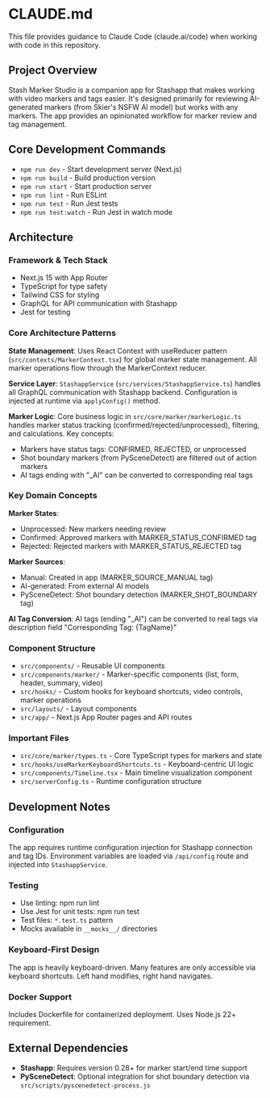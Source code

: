 # CLAUDE.md

This file provides guidance to Claude Code (claude.ai/code) when working with code in this repository.

## Project Overview

Stash Marker Studio is a companion app for Stashapp that makes working with video markers and tags easier. It's designed primarily for reviewing AI-generated markers (from Skier's NSFW AI model) but works with any markers. The app provides an opinionated workflow for marker review and tag management.

## Core Development Commands

- `npm run dev` - Start development server (Next.js)
- `npm run build` - Build production version
- `npm run start` - Start production server
- `npm run lint` - Run ESLint
- `npm run test` - Run Jest tests
- `npm run test:watch` - Run Jest in watch mode

## Architecture

### Framework & Tech Stack

- Next.js 15 with App Router
- TypeScript for type safety
- Tailwind CSS for styling
- GraphQL for API communication with Stashapp
- Jest for testing

### Core Architecture Patterns

**State Management**: Uses React Context with useReducer pattern (`src/contexts/MarkerContext.tsx`) for global marker state management. All marker operations flow through the MarkerContext reducer.

**Service Layer**: `StashappService` (`src/services/StashappService.ts`) handles all GraphQL communication with Stashapp backend. Configuration is injected at runtime via `applyConfig()` method.

**Marker Logic**: Core business logic in `src/core/marker/markerLogic.ts` handles marker status tracking (confirmed/rejected/unprocessed), filtering, and calculations. Key concepts:

- Markers have status tags: CONFIRMED, REJECTED, or unprocessed
- Shot boundary markers (from PySceneDetect) are filtered out of action markers
- AI tags ending with "\_AI" can be converted to corresponding real tags

### Key Domain Concepts

**Marker States**:

- Unprocessed: New markers needing review
- Confirmed: Approved markers with MARKER_STATUS_CONFIRMED tag
- Rejected: Rejected markers with MARKER_STATUS_REJECTED tag

**Marker Sources**:

- Manual: Created in app (MARKER_SOURCE_MANUAL tag)
- AI-generated: From external AI models
- PySceneDetect: Shot boundary detection (MARKER_SHOT_BOUNDARY tag)

**AI Tag Conversion**: AI tags (ending "\_AI") can be converted to real tags via description field "Corresponding Tag: {TagName}"

### Component Structure

- `src/components/` - Reusable UI components
- `src/components/marker/` - Marker-specific components (list, form, header, summary, video)
- `src/hooks/` - Custom hooks for keyboard shortcuts, video controls, marker operations
- `src/layouts/` - Layout components
- `src/app/` - Next.js App Router pages and API routes

### Important Files

- `src/core/marker/types.ts` - Core TypeScript types for markers and state
- `src/hooks/useMarkerKeyboardShortcuts.ts` - Keyboard-centric UI logic
- `src/components/Timeline.tsx` - Main timeline visualization component
- `src/serverConfig.ts` - Runtime configuration structure

## Development Notes

### Configuration

The app requires runtime configuration injection for Stashapp connection and tag IDs. Environment variables are loaded via `/api/config` route and injected into `StashappService`.

### Testing

- Use linting: npm run lint
- Use Jest for unit tests: npm run test
- Test files: `*.test.ts` pattern
- Mocks available in `__mocks__/` directories

### Keyboard-First Design

The app is heavily keyboard-driven. Many features are only accessible via keyboard shortcuts. Left hand modifies, right hand navigates.

### Docker Support

Includes Dockerfile for containerized deployment. Uses Node.js 22+ requirement.

## External Dependencies

- **Stashapp**: Requires version 0.28+ for marker start/end time support
- **PySceneDetect**: Optional integration for shot boundary detection via `src/scripts/pyscenedetect-process.js`
